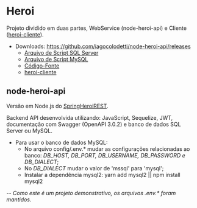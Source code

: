 # Heroi

Projeto dividido em duas partes, WebService (node-heroi-api) e Cliente ([heroi-cliente](https://github.com/iagocolodetti/heroi-cliente/tree/v2.0 "https://github.com/iagocolodetti/heroi-cliente/tree/v2.0")).

* Downloads: https://github.com/iagocolodetti/node-heroi-api/releases
   * [Arquivo de Script SQL Server](https://github.com/iagocolodetti/node-heroi-api/releases/download/v1.0/heroidb_mssql.sql "heroidb_mssql.sql")
   * [Arquivo de Script MySQL](https://github.com/iagocolodetti/node-heroi-api/releases/download/v1.0/heroidb_mysql.sql "heroidb_mysql.sql")
   * [Código-Fonte](https://github.com/iagocolodetti/node-heroi-api/archive/v1.0.zip "v1.0.zip")
   * [heroi-cliente](https://github.com/iagocolodetti/heroi-cliente/releases/tag/v2.0 "https://github.com/iagocolodetti/heroi-cliente/releases/tag/v2.0")


## node-heroi-api

Versão em Node.js do [SpringHeroiREST](https://github.com/iagocolodetti/SpringHeroiREST "https://github.com/iagocolodetti/SpringHeroiREST").

Backend API desenvolvida utilizando: JavaScript, Sequelize, JWT, documentação com Swagger (OpenAPI 3.0.2) e banco de dados SQL Server ou MySQL.

* Para usar o banco de dados MySQL:
   * No arquivo config/.env.* mudar as configurações relacionadas ao banco: *DB_HOST, DB_PORT, DB_USERNAME, DB_PASSWORD e DB_DIALECT*;
   * No *DB_DIALECT* mudar o valor de 'mssql' para 'mysql';
   * Instalar a dependência mysql2: yarn add mysql2 || npm install mysql2


-- *Como este é um projeto demonstrativo, os arquivos .env.\* foram mantidos.*